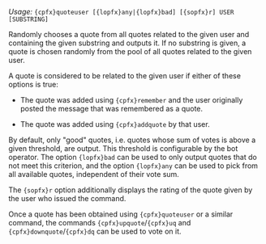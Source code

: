 *Usage:* `{cpfx}quoteuser [{lopfx}any|{lopfx}bad] [{sopfx}r] USER [SUBSTRING]`

Randomly chooses a quote from all quotes related to the given user and containing the given substring and outputs it. If no substring is given, a quote is chosen randomly from the pool of all quotes related to the given user.

A quote is considered to be related to the given user if either of these options is true:

* The quote was added using `{cpfx}remember` and the user originally posted the message that was remembered as a quote.

* The quote was added using `{cpfx}addquote` by that user.

By default, only "good" quotes, i.e. quotes whose sum of votes is above a given threshold, are output. This threshold is configurable by the bot operator. The option `{lopfx}bad` can be used to only output quotes that do not meet this criterion, and the option `{lopfx}any` can be used to pick from all available quotes, independent of their vote sum.

The `{sopfx}r` option additionally displays the rating of the quote given by the user who issued the command.

Once a quote has been obtained using `{cpfx}quoteuser` or a similar command, the commands `{cpfx}upquote`/`{cpfx}uq` and `{cpfx}downquote`/`{cpfx}dq` can be used to vote on it.

